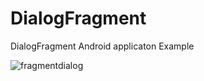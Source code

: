 # DialogFragment
DialogFragment Android applicaton Example


![fragmentdialog](https://user-images.githubusercontent.com/30308568/40641751-559cdfa8-6338-11e8-94f4-1acd87257af3.png)
